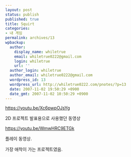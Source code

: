 ```yaml
---
layout: post
status: publish
published: true
title: Squirt
categories:
- 내 게임
permalink: archives/13
wpbackup:
  author:
    display_name: whiletrue
    email: whiletrue0222@gmail.com
    login: whiletrue
    url: ''
  author_login: whiletrue
  author_email: whiletrue0222@gmail.com
  wordpress_id: 13
  wordpress_url: http://whiletrue0222.com/pnotes/?p=13
  date: 2007-11-02 19:50:29 +0900
  date_gmt: 2007-11-02 10:50:29 +0900
---
```


<https://youtu.be/Xc6pwpOJsYg>

2D 프로젝트 발표용으로 사용했던 동영상

<https://youtu.be/WmwHRC9ETGk>

플레이 동영상.

가장 애착이 가는 프로젝트였음.
